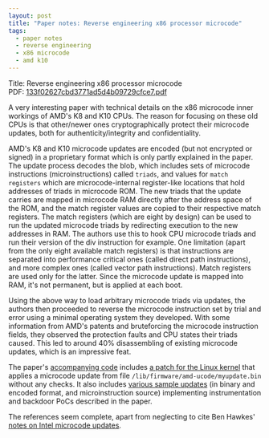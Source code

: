 ```yaml
---
layout: post
title: "Paper notes: Reverse engineering x86 processor microcode"
tags:
  - paper notes
  - reverse engineering
  - x86 microcode
  - amd k10
---
```

Title: Reverse engineering x86 processor microcode<br>
PDF: <a href="/public/133f02627cbd3771ad5d4b09729cfce7.pdf">133f02627cbd3771ad5d4b09729cfce7.pdf</a>

A very interesting paper with technical details on the x86 microcode inner
workings of AMD's K8 and K10 CPUs. The reason for focusing on these old CPUs
is that other/newer ones cryptographically protect their microcode updates,
both for authenticity/integrity and confidentiality.

AMD's K8 and K10 microcode updates are encoded (but not encrypted or signed)
in a proprietary format which is only partly explained in the paper. The update
process decodes the blob, which includes sets of microcode instructions
(microinstructions) called `triads`, and values for `match registers` which are
microcode-internal register-like locations that hold addresses of triads in
microcode ROM. The new triads that the update carries are mapped in
microcode RAM directly after the address space of the ROM, and the match
register values are copied to their respective match registers. The match
registers (which are eight by design) can be used to run the updated
microcode triads by redirecting execution to the new addresses in RAM. The
authors use this to hook CPU microcode triads and run their version of the
div instruction for example. One limitation (apart from the only eight
available match registers) is that instructions are separated into
performance critical ones (called direct path instructions), and more complex
ones (called vector path instructions). Match registers are used only for the
latter. Since the microcode update is mapped into RAM, it's not permanent,
but is applied at each boot.

Using the above way to load arbitrary microcode triads via updates, the
authors then proceeded to reverse the microcode instruction set by trial and
error using a minimal operating system they developed. With some information
from AMD's patents and bruteforcing the microcode instruction fields, they
observed the protection faults and CPU states their triads caused. This led
to around 40% disassembling of existing microcode updates, which is an
impressive feat.

The paper's <a href="https://github.com/RUB-SysSec/Microcode">accompanying code</a>
includes <a href="https://github.com/RUB-SysSec/Microcode/tree/master/updatedriver">a
patch for the Linux kernel</a> that applies a microcode update from file
`/lib/firmware/amd-ucode/myupdate.bin` without any checks. It also includes
<a href="https://github.com/RUB-SysSec/Microcode/tree/master/updates">various
sample updates</a> (in binary and encoded format, and microinstruction source)
implementing instrumentation and backdoor PoCs described in the paper.

The references seem complete, apart from neglecting to cite Ben Hawkes'
<a href="http://inertiawar.com/microcode/">notes on Intel microcode updates</a>.
